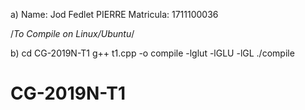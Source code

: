 a) Name: Jod Fedlet PIERRE
   Matricula: 1711100036

/*To Compile on Linux/Ubuntu*/



b) cd CG-2019N-T1
   g++ t1.cpp -o compile -lglut -lGLU -lGL
   ./compile

# CG-2019N-T1
